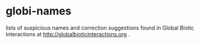 # globi-names
lists of suspicious names and correction suggestions found in Global Biotic Interactions at http://globalbioticinteractions.org .
